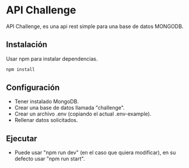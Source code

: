 # API Challenge

API Challenge, es una api rest simple para una base de datos MONGODB.

## Instalación

Usar npm para instalar dependencias.

```bash
npm install
```

## Configuración

- Tener instalado MongoDB.
- Crear una base de datos llamada "challenge".
- Crear un archivo .env (copiando el actual .env-example).
- Rellenar datos solicitados.

## Ejecutar

- Puede usar "npm run dev" (en el caso que quiera modificar), en su defecto usar "npm run start".